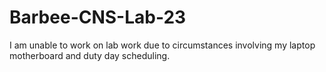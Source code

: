 # Barbee-CNS-Lab-23

I am unable to work on lab work due to circumstances involving my laptop motherboard and duty day scheduling.
